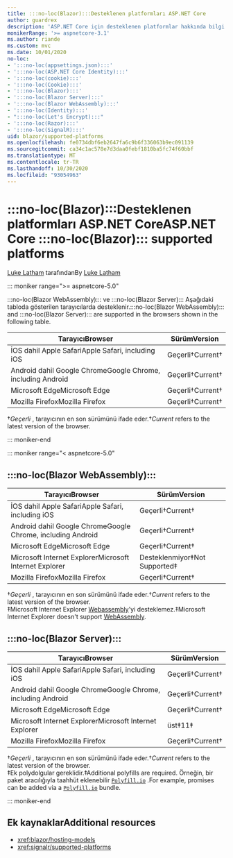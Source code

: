 ```yaml
---
title: :::no-loc(Blazor):::Desteklenen platformları ASP.NET Core
author: guardrex
description: 'ASP.NET Core için desteklenen platformlar hakkında bilgi edinin :::no-loc(Blazor)::: .'
monikerRange: '>= aspnetcore-3.1'
ms.author: riande
ms.custom: mvc
ms.date: 10/01/2020
no-loc:
- ':::no-loc(appsettings.json):::'
- ':::no-loc(ASP.NET Core Identity):::'
- ':::no-loc(cookie):::'
- ':::no-loc(Cookie):::'
- ':::no-loc(Blazor):::'
- ':::no-loc(Blazor Server):::'
- ':::no-loc(Blazor WebAssembly):::'
- ':::no-loc(Identity):::'
- ":::no-loc(Let's Encrypt):::"
- ':::no-loc(Razor):::'
- ':::no-loc(SignalR):::'
uid: blazor/supported-platforms
ms.openlocfilehash: fe0734dbf6eb2647fa6c9b6f336063b9ec091139
ms.sourcegitcommit: ca34c1ac578e7d3daa0febf1810ba5fc74f60bbf
ms.translationtype: MT
ms.contentlocale: tr-TR
ms.lasthandoff: 10/30/2020
ms.locfileid: "93054963"
---
```

# <a name="aspnet-core-no-locblazor-supported-platforms"></a><span data-ttu-id="cdc9b-103">:::no-loc(Blazor):::Desteklenen platformları ASP.NET Core</span><span class="sxs-lookup"><span data-stu-id="cdc9b-103">ASP.NET Core :::no-loc(Blazor)::: supported platforms</span></span>

<span data-ttu-id="cdc9b-104">[Luke Latham](https://github.com/guardrex) tarafından</span><span class="sxs-lookup"><span data-stu-id="cdc9b-104">By [Luke Latham](https://github.com/guardrex)</span></span>

::: moniker range=">= aspnetcore-5.0"

<span data-ttu-id="cdc9b-105">:::no-loc(Blazor WebAssembly)::: ve :::no-loc(Blazor Server)::: Aşağıdaki tabloda gösterilen tarayıcılarda desteklenir.</span><span class="sxs-lookup"><span data-stu-id="cdc9b-105">:::no-loc(Blazor WebAssembly)::: and :::no-loc(Blazor Server)::: are supported in the browsers shown in the following table.</span></span>

| <span data-ttu-id="cdc9b-106">Tarayıcı</span><span class="sxs-lookup"><span data-stu-id="cdc9b-106">Browser</span></span>                          | <span data-ttu-id="cdc9b-107">Sürüm</span><span class="sxs-lookup"><span data-stu-id="cdc9b-107">Version</span></span>         |
| -------------------------------- | --------------- |
| <span data-ttu-id="cdc9b-108">İOS dahil Apple Safari</span><span class="sxs-lookup"><span data-stu-id="cdc9b-108">Apple Safari, including iOS</span></span>      | <span data-ttu-id="cdc9b-109">Geçerli&dagger;</span><span class="sxs-lookup"><span data-stu-id="cdc9b-109">Current&dagger;</span></span> |
| <span data-ttu-id="cdc9b-110">Android dahil Google Chrome</span><span class="sxs-lookup"><span data-stu-id="cdc9b-110">Google Chrome, including Android</span></span> | <span data-ttu-id="cdc9b-111">Geçerli&dagger;</span><span class="sxs-lookup"><span data-stu-id="cdc9b-111">Current&dagger;</span></span> |
| <span data-ttu-id="cdc9b-112">Microsoft Edge</span><span class="sxs-lookup"><span data-stu-id="cdc9b-112">Microsoft Edge</span></span>                   | <span data-ttu-id="cdc9b-113">Geçerli&dagger;</span><span class="sxs-lookup"><span data-stu-id="cdc9b-113">Current&dagger;</span></span> |
| <span data-ttu-id="cdc9b-114">Mozilla Firefox</span><span class="sxs-lookup"><span data-stu-id="cdc9b-114">Mozilla Firefox</span></span>                  | <span data-ttu-id="cdc9b-115">Geçerli&dagger;</span><span class="sxs-lookup"><span data-stu-id="cdc9b-115">Current&dagger;</span></span> |  

<span data-ttu-id="cdc9b-116">&dagger;*Geçerli* , tarayıcının en son sürümünü ifade eder.</span><span class="sxs-lookup"><span data-stu-id="cdc9b-116">&dagger;*Current* refers to the latest version of the browser.</span></span>  

::: moniker-end

::: moniker range="< aspnetcore-5.0"

## :::no-loc(Blazor WebAssembly):::

| <span data-ttu-id="cdc9b-117">Tarayıcı</span><span class="sxs-lookup"><span data-stu-id="cdc9b-117">Browser</span></span>                          | <span data-ttu-id="cdc9b-118">Sürüm</span><span class="sxs-lookup"><span data-stu-id="cdc9b-118">Version</span></span>               |
| -------------------------------- | --------------------- |
| <span data-ttu-id="cdc9b-119">İOS dahil Apple Safari</span><span class="sxs-lookup"><span data-stu-id="cdc9b-119">Apple Safari, including iOS</span></span>      | <span data-ttu-id="cdc9b-120">Geçerli&dagger;</span><span class="sxs-lookup"><span data-stu-id="cdc9b-120">Current&dagger;</span></span>       |
| <span data-ttu-id="cdc9b-121">Android dahil Google Chrome</span><span class="sxs-lookup"><span data-stu-id="cdc9b-121">Google Chrome, including Android</span></span> | <span data-ttu-id="cdc9b-122">Geçerli&dagger;</span><span class="sxs-lookup"><span data-stu-id="cdc9b-122">Current&dagger;</span></span>       |
| <span data-ttu-id="cdc9b-123">Microsoft Edge</span><span class="sxs-lookup"><span data-stu-id="cdc9b-123">Microsoft Edge</span></span>                   | <span data-ttu-id="cdc9b-124">Geçerli&dagger;</span><span class="sxs-lookup"><span data-stu-id="cdc9b-124">Current&dagger;</span></span>       |
| <span data-ttu-id="cdc9b-125">Microsoft Internet Explorer</span><span class="sxs-lookup"><span data-stu-id="cdc9b-125">Microsoft Internet Explorer</span></span>      | <span data-ttu-id="cdc9b-126">Desteklenmiyor&Dagger;</span><span class="sxs-lookup"><span data-stu-id="cdc9b-126">Not Supported&Dagger;</span></span> |
| <span data-ttu-id="cdc9b-127">Mozilla Firefox</span><span class="sxs-lookup"><span data-stu-id="cdc9b-127">Mozilla Firefox</span></span>                  | <span data-ttu-id="cdc9b-128">Geçerli&dagger;</span><span class="sxs-lookup"><span data-stu-id="cdc9b-128">Current&dagger;</span></span>       |  

<span data-ttu-id="cdc9b-129">&dagger;*Geçerli* , tarayıcının en son sürümünü ifade eder.</span><span class="sxs-lookup"><span data-stu-id="cdc9b-129">&dagger;*Current* refers to the latest version of the browser.</span></span>  
<span data-ttu-id="cdc9b-130">&Dagger;Microsoft Internet Explorer [Webassembly](https://webassembly.org)'yi desteklemez.</span><span class="sxs-lookup"><span data-stu-id="cdc9b-130">&Dagger;Microsoft Internet Explorer doesn't support [WebAssembly](https://webassembly.org).</span></span>

## :::no-loc(Blazor Server):::

| <span data-ttu-id="cdc9b-131">Tarayıcı</span><span class="sxs-lookup"><span data-stu-id="cdc9b-131">Browser</span></span>                          | <span data-ttu-id="cdc9b-132">Sürüm</span><span class="sxs-lookup"><span data-stu-id="cdc9b-132">Version</span></span>         |
| -------------------------------- | --------------- |
| <span data-ttu-id="cdc9b-133">İOS dahil Apple Safari</span><span class="sxs-lookup"><span data-stu-id="cdc9b-133">Apple Safari, including iOS</span></span>      | <span data-ttu-id="cdc9b-134">Geçerli&dagger;</span><span class="sxs-lookup"><span data-stu-id="cdc9b-134">Current&dagger;</span></span> |
| <span data-ttu-id="cdc9b-135">Android dahil Google Chrome</span><span class="sxs-lookup"><span data-stu-id="cdc9b-135">Google Chrome, including Android</span></span> | <span data-ttu-id="cdc9b-136">Geçerli&dagger;</span><span class="sxs-lookup"><span data-stu-id="cdc9b-136">Current&dagger;</span></span> |
| <span data-ttu-id="cdc9b-137">Microsoft Edge</span><span class="sxs-lookup"><span data-stu-id="cdc9b-137">Microsoft Edge</span></span>                   | <span data-ttu-id="cdc9b-138">Geçerli&dagger;</span><span class="sxs-lookup"><span data-stu-id="cdc9b-138">Current&dagger;</span></span> |
| <span data-ttu-id="cdc9b-139">Microsoft Internet Explorer</span><span class="sxs-lookup"><span data-stu-id="cdc9b-139">Microsoft Internet Explorer</span></span>      | <span data-ttu-id="cdc9b-140">üst&Dagger;</span><span class="sxs-lookup"><span data-stu-id="cdc9b-140">11&Dagger;</span></span>      |
| <span data-ttu-id="cdc9b-141">Mozilla Firefox</span><span class="sxs-lookup"><span data-stu-id="cdc9b-141">Mozilla Firefox</span></span>                  | <span data-ttu-id="cdc9b-142">Geçerli&dagger;</span><span class="sxs-lookup"><span data-stu-id="cdc9b-142">Current&dagger;</span></span> |

<span data-ttu-id="cdc9b-143">&dagger;*Geçerli* , tarayıcının en son sürümünü ifade eder.</span><span class="sxs-lookup"><span data-stu-id="cdc9b-143">&dagger;*Current* refers to the latest version of the browser.</span></span>  
<span data-ttu-id="cdc9b-144">&Dagger;Ek polydolgular gereklidir.</span><span class="sxs-lookup"><span data-stu-id="cdc9b-144">&Dagger;Additional polyfills are required.</span></span> <span data-ttu-id="cdc9b-145">Örneğin, bir paket aracılığıyla taahhüt eklenebilir [`Polyfill.io`](https://polyfill.io/v3/) .</span><span class="sxs-lookup"><span data-stu-id="cdc9b-145">For example, promises can be added via a [`Polyfill.io`](https://polyfill.io/v3/) bundle.</span></span>

::: moniker-end

## <a name="additional-resources"></a><span data-ttu-id="cdc9b-146">Ek kaynaklar</span><span class="sxs-lookup"><span data-stu-id="cdc9b-146">Additional resources</span></span>

* <xref:blazor/hosting-models>
* <xref:signalr/supported-platforms>
